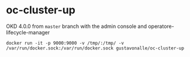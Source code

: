 # oc-cluster-up
OKD 4.0.0 from ```master``` branch with the admin console and operatore-lifecycle-manager

```
docker run -it -p 9000:9000 -v /tmp/:/tmp/ -v /var/run/docker.sock:/var/run/docker.sock gustavonalle/oc-cluster-up
```
